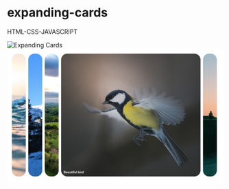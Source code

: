# expanding-cards
HTML-CSS-JAVASCRIPT

![Expanding Cards]('https://github.com/kevinbdx35/expanding-cards/blob/main/expanding-cards.png?raw=true')
![Expanding Cards](https://github.com/kevinbdx35/expanding-cards/blob/main/expanding-cards-2.png?raw=true)
